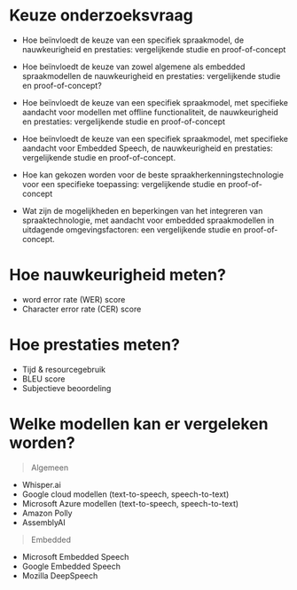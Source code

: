 # Keuze onderzoeksvraag

- Hoe beïnvloedt de keuze van een specifiek spraakmodel, de nauwkeurigheid en prestaties: vergelijkende studie en proof-of-concept

- Hoe beïnvloedt de keuze van zowel algemene als embedded spraakmodellen de nauwkeurigheid en prestaties: vergelijkende studie en proof-of-concept?

- Hoe beïnvloedt de keuze van een specifiek spraakmodel, met specifieke aandacht voor modellen met offline functionaliteit, de nauwkeurigheid en prestaties: vergelijkende studie en proof-of-concept

- Hoe beïnvloedt de keuze van een specifiek spraakmodel, met specifieke aandacht voor Embedded Speech, de nauwkeurigheid en prestaties: vergelijkende studie en proof-of-concept.

- Hoe kan gekozen worden voor de beste spraakherkenningstechnologie voor een specifieke toepassing: vergelijkende studie en proof-of-concept

- Wat zijn de mogelijkheden en beperkingen van het integreren van spraaktechnologie, met aandacht voor embedded spraakmodellen in uitdagende omgevingsfactoren: een vergelijkende studie en proof-of-concept.

# Hoe nauwkeurigheid meten?

- word error rate (WER) score
- Character error rate (CER) score

# Hoe prestaties meten?

- Tijd & resourcegebruik
- BLEU score
- Subjectieve beoordeling

# Welke modellen kan er vergeleken worden?

> Algemeen

- Whisper.ai
- Google cloud modellen (text-to-speech, speech-to-text)
- Microsoft Azure modellen (text-to-speech, speech-to-text)
- Amazon Polly
- AssemblyAI

> Embedded

- Microsoft Embedded Speech
- Google Embedded Speech
- Mozilla DeepSpeech

